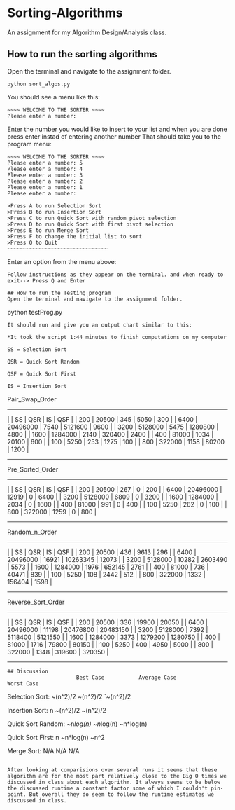 # Sorting-Algorithms
An assignment for my Algorithm Design/Analysis class.

## How to run the sorting algorithms
Open the terminal and navigate to the assignment folder.
```
python sort_algos.py
```
You should see a menu like this:
```
~~~~ WELCOME TO THE SORTER ~~~~
Please enter a number:
```
Enter the number you would like to insert to your list and when you are done press enter instad of entering another number
That should take you to the program menu:
```
~~~~ WELCOME TO THE SORTER ~~~~
Please enter a number: 5
Please enter a number: 4
Please enter a number: 3
Please enter a number: 2
Please enter a number: 1
Please enter a number: 

>Press A to run Selection Sort
>Press B to run Insertion Sort
>Press C to run Quick Sort with random pivot selection
>Press D to run Quick Sort with first pivot selection
>Press E to run Merge Sort
>Press F to change the initial list to sort
>Press Q to Quit
~~~~~~~~~~~~~~~~~~~~~~~~~~~~~~~~
```
Enter an option from the menu above:
```
Follow instructions as they appear on the terminal. and when ready to exit--> Press Q and Enter

## How to run the Testing program
Open the terminal and navigate to the assignment folder.
```
python testProg.py
```
It should run and give you an output chart similar to this:

*It took the script 1:44 minutes to finish computations on my computer 

SS = Selection Sort

QSR = Quick Sort Random

QSF = Quick Sort First

IS = Insertion Sort
```
Pair_Swap_Order
_______________________
|     | SS | QSR | IS | QSF | 
| 200 | 20500 | 345 | 5050 | 300 | 
| 6400 | 20496000 | 7540 | 5121600 | 9600 | 
| 3200 | 5128000 | 5475 | 1280800 | 4800 | 
| 1600 | 1284000 | 2140 | 320400 | 2400 | 
| 400 | 81000 | 1034 | 20100 | 600 | 
| 100 | 5250 | 253 | 1275 | 100 | 
| 800 | 322000 | 1158 | 80200 | 1200 | 
_______________________


Pre_Sorted_Order
_______________________
|     | SS | QSR | IS | QSF | 
| 200 | 20500 | 267 | 0 | 200 | 
| 6400 | 20496000 | 12919 | 0 | 6400 | 
| 3200 | 5128000 | 6809 | 0 | 3200 | 
| 1600 | 1284000 | 2034 | 0 | 1600 | 
| 400 | 81000 | 991 | 0 | 400 | 
| 100 | 5250 | 262 | 0 | 100 | 
| 800 | 322000 | 1259 | 0 | 800 | 
_______________________


Random_n_Order
_______________________
|     | SS | QSR | IS | QSF | 
| 200 | 20500 | 436 | 9613 | 296 | 
| 6400 | 20496000 | 16921 | 10263345 | 12073 | 
| 3200 | 5128000 | 10282 | 2603490 | 5573 | 
| 1600 | 1284000 | 1976 | 652145 | 2761 | 
| 400 | 81000 | 736 | 40471 | 839 | 
| 100 | 5250 | 108 | 2442 | 512 | 
| 800 | 322000 | 1332 | 156404 | 1598 | 
_______________________


Reverse_Sort_Order
_______________________
|     | SS | QSR | IS | QSF | 
| 200 | 20500 | 336 | 19900 | 20050 | 
| 6400 | 20496000 | 11198 | 20476800 | 20483150 | 
| 3200 | 5128000 | 7392 | 5118400 | 5121550 | 
| 1600 | 1284000 | 3373 | 1279200 | 1280750 | 
| 400 | 81000 | 1716 | 79800 | 80150 | 
| 100 | 5250 | 400 | 4950 | 5000 | 
| 800 | 322000 | 1348 | 319600 | 320350 | 
_______________________

```
## Discussion
                      Best Case           Average Case            Worst Case
```
Selection Sort:       ~(n^2)/2            ~(n^2)/2               `~(n^2)/2

Insertion Sort:       n                   ~(n^2)/2                ~(n^2)/2

Quick Sort Random:    ~n*log(n)           ~n*log(n)               ~n*log(n)

Quick Sort First:     n                   ~n*log(n)               ~n^2

Merge Sort:           N/A                 N/A                     N/A
```

After looking at comparisions over several runs it seems that these algorithm are for the most part relatively close to the Big O times we discussed in class about each algorithm. It always seems to be below the discussed runtime a constant factor some of which I couldn't pin-point. But overall they do seem to follow the runtime estimates we discussed in class. 
